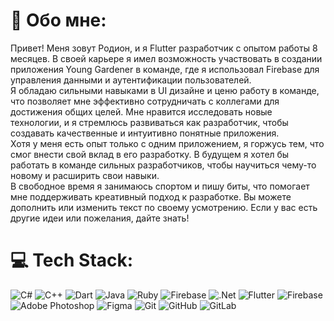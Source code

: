 # 💫 Обо мне:
Привет! Меня зовут Родион, и я Flutter разработчик с опытом работы 8 месяцев. В своей карьере я имел возможность участвовать в создании приложения Young Gardener в команде, где я использовал Firebase для управления данными и аутентификации пользователей.<br>Я обладаю сильными навыками в UI дизайне и ценю работу в команде, что позволяет мне эффективно сотрудничать с коллегами для достижения общих целей. Мне нравится исследовать новые технологии, и я стремлюсь развиваться как разработчик, чтобы создавать качественные и интуитивно понятные приложения.<br>Хотя у меня есть опыт только с одним приложением, я горжусь тем, что смог внести свой вклад в его разработку. В будущем я хотел бы работать в команде сильных разработчиков, чтобы научиться чему-то новому и расширить свои навыки.<br>В свободное время я занимаюсь спортом и пишу биты, что помогает мне поддерживать креативный подход к разработке. Вы можете дополнить или изменить текст по своему усмотрению. Если у вас есть другие идеи или пожелания, дайте знать!


# 💻 Tech Stack:
![C#](https://img.shields.io/badge/c%23-%23239120.svg?style=for-the-badge&logo=csharp&logoColor=white) ![C++](https://img.shields.io/badge/c++-%2300599C.svg?style=for-the-badge&logo=c%2B%2B&logoColor=white) ![Dart](https://img.shields.io/badge/dart-%230175C2.svg?style=for-the-badge&logo=dart&logoColor=white) ![Java](https://img.shields.io/badge/java-%23ED8B00.svg?style=for-the-badge&logo=openjdk&logoColor=white) ![Ruby](https://img.shields.io/badge/ruby-%23CC342D.svg?style=for-the-badge&logo=ruby&logoColor=white) ![Firebase](https://img.shields.io/badge/firebase-%23039BE5.svg?style=for-the-badge&logo=firebase) ![.Net](https://img.shields.io/badge/.NET-5C2D91?style=for-the-badge&logo=.net&logoColor=white) ![Flutter](https://img.shields.io/badge/Flutter-%2302569B.svg?style=for-the-badge&logo=Flutter&logoColor=white) ![Firebase](https://img.shields.io/badge/firebase-a08021?style=for-the-badge&logo=firebase&logoColor=ffcd34) ![Adobe Photoshop](https://img.shields.io/badge/adobe%20photoshop-%2331A8FF.svg?style=for-the-badge&logo=adobe%20photoshop&logoColor=white) ![Figma](https://img.shields.io/badge/figma-%23F24E1E.svg?style=for-the-badge&logo=figma&logoColor=white) ![Git](https://img.shields.io/badge/git-%23F05033.svg?style=for-the-badge&logo=git&logoColor=white) ![GitHub](https://img.shields.io/badge/github-%23121011.svg?style=for-the-badge&logo=github&logoColor=white) ![GitLab](https://img.shields.io/badge/gitlab-%23181717.svg?style=for-the-badge&logo=gitlab&logoColor=white)
